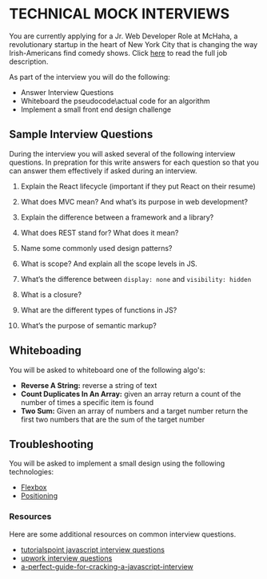 # TECHNICAL MOCK INTERVIEWS

You are currently applying for a Jr. Web Developer Role at McHaha, a revolutionary startup in the heart of New York City that is changing the way Irish-Americans find comedy shows. Click [here](https://docs.google.com/document/d/1f_8wxKAflY4R_WOUtabupaVEMHzj7-u62E6HDRYvM2g/edit?usp=sharing) to read the full job description.

As part of the interview you will do the following:

- Answer Interview Questions
- Whiteboard the pseudocode\actual code for an algorithm
- Implement a small front end design challenge
 

## Sample Interview Questions

During the interview you will asked several of the following interview questions. In prepration for this write answers for each question so that you can answer them effectively if asked during an interview.  

1. Explain the React lifecycle (important if they put React on their resume)

2. What does MVC mean? And what’s its purpose in web development?

3. Explain the difference between a framework and a library? 

4. What does REST stand for? What does it mean?

5. Name some commonly used design patterns?  

6. What is scope? And explain all the scope levels in JS.

7. What’s the difference between `display: none` and `visibility: hidden`

8. What is a closure?

9. What are the different types of functions in JS?

10. What’s the purpose of semantic markup?


## Whiteboading

You will be asked to whiteboard one of the following algo's:

- **Reverse A String:** reverse a string of text
- **Count Duplicates In An Array:** given an array return a count of the number of times a specific item is found
- **Two Sum:** Given an array of numbers and a target number return the first two numbers that are the sum of the target number

## Troubleshooting

You will be asked to implement a small design using the following technologies: 

- [Flexbox](https://codepen.io/jkeohan/pen/MJQoeY?editors=0110)
- [Positioning](https://codepen.io/jkeohan/pen/eGRyOb?editors=1000) 

### Resources

Here are some additional resources on common interview questions. 

- [tutorialspoint javascript interview questions](https://www.tutorialspoint.com/javascript/javascript_interview_questions.htm)
- [upwork interview questions](https://www.upwork.com/i/interview-questions/javascript/)
- [a-perfect-guide-for-cracking-a-javascript-interview](https://medium.com/dev-bits/a-perfect-guide-for-cracking-a-javascript-interview-a-developers-perspective-23a5c0fa4d0d)

